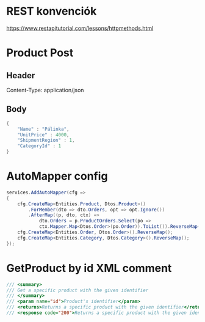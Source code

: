 # REST konvenciók
https://www.restapitutorial.com/lessons/httpmethods.html

# Product Post
## Header
Content-Type: application/json
## Body
```csharp
{
    "Name" : "Pálinka",
    "UnitPrice" : 4000,
    "ShipmentRegion" : 1,
    "CategoryId" : 1
}
```

# AutoMapper config
```csharp
services.AddAutoMapper(cfg =>
{
    cfg.CreateMap<Entities.Product, Dtos.Product>()
        .ForMember(dto => dto.Orders, opt => opt.Ignore())
        .AfterMap((p, dto, ctx) =>
            dto.Orders = p.ProductOrders.Select(po =>
            ctx.Mapper.Map<Dtos.Order>(po.Order)).ToList()).ReverseMap();
    cfg.CreateMap<Entities.Order, Dtos.Order>().ReverseMap();
    cfg.CreateMap<Entities.Category, Dtos.Category>().ReverseMap();
});
```

# GetProduct by id XML comment

```csharp
/// <summary>
/// Get a specific product with the given identifier
/// </summary>
/// <param name="id">Product's identifier</param>
/// <returns>Returns a specific product with the given identifier</returns>
/// <response code="200">Returns a specific product with the given identifier</response>
```
